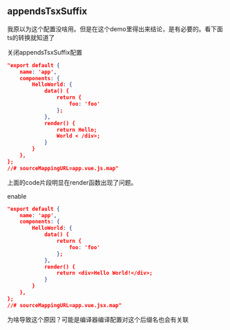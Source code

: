 ## appendsTsxSuffix

我原以为这个配置没啥用。但是在这个demo里得出来结论，是有必要的。看下面ts的转换就知道了

关闭appendsTsxSuffix配置
```json
"export default {
    name: 'app',
    components: {
        HelloWorld: {
            data() {
                return {
                    foo: 'foo'
                };
            },
            render() {
                return Hello;
                World < /div>;
            }
        }
    },
};
//# sourceMappingURL=app.vue.js.map"
```
上面的code片段明显在render函数出现了问题。


enable
```json
"export default {
    name: 'app',
    components: {
        HelloWorld: {
            data() {
                return {
                    foo: 'foo'
                };
            },
            render() {
                return <div>Hello World!</div>;
            }
        }
    },
};
//# sourceMappingURL=app.vue.jsx.map"
```

为啥导致这个原因？可能是编译器编译配置对这个后缀名也会有关联